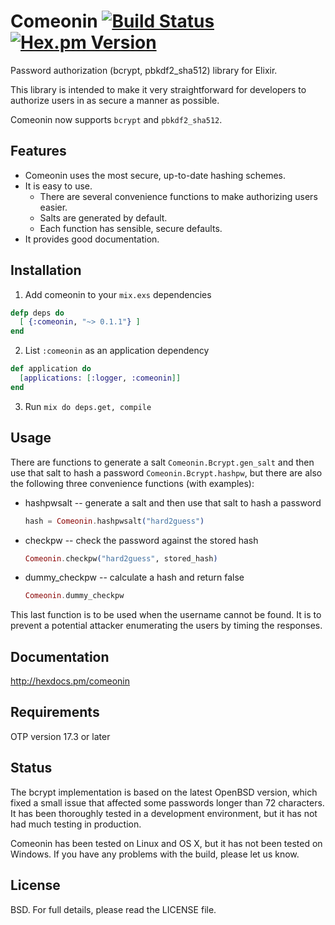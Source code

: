 # Comeonin [![Build Status](https://travis-ci.org/elixircnx/comeonin.svg?branch=master "Build Status")](https://travis-ci.org/elixircnx/comeonin) [![Hex.pm Version](http://img.shields.io/hexpm/v/comeonin.svg)](https://hex.pm/packages/comeonin)

Password authorization (bcrypt, pbkdf2_sha512) library for Elixir.

This library is intended to make it very straightforward for developers
to authorize users in as secure a manner as possible.

Comeonin now supports `bcrypt` and `pbkdf2_sha512`.

## Features

* Comeonin uses the most secure, up-to-date hashing schemes.
* It is easy to use.
    * There are several convenience functions to make authorizing users easier.
    * Salts are generated by default.
    * Each function has sensible, secure defaults.
* It provides good documentation.

## Installation

1. Add comeonin to your `mix.exs` dependencies

  ```elixir
  defp deps do
    [ {:comeonin, "~> 0.1.1"} ]
  end
  ```

2. List `:comeonin` as an application dependency

  ```elixir
  def application do
    [applications: [:logger, :comeonin]]
  end
  ```

3. Run `mix do deps.get, compile`

## Usage

There are functions to generate a salt `Comeonin.Bcrypt.gen_salt`
and then use that salt to hash a password `Comeonin.Bcrypt.hashpw`, but there are
also the following three convenience functions (with examples):

* hashpwsalt -- generate a salt and then use that salt to hash a password

  ```elixir
  hash = Comeonin.hashpwsalt("hard2guess")
  ```

* checkpw -- check the password against the stored hash

  ```elixir
  Comeonin.checkpw("hard2guess", stored_hash)
  ```

* dummy_checkpw -- calculate a hash and return false

  ```elixir
  Comeonin.dummy_checkpw
  ```

This last function is to be used when the username cannot be found.
It is to prevent a potential attacker enumerating the users by timing
the responses.

## Documentation

http://hexdocs.pm/comeonin

## Requirements

OTP version 17.3 or later

## Status

The bcrypt implementation is based on the latest OpenBSD version, which
fixed a small issue that affected some passwords longer than 72 characters.
It has been thoroughly tested in a development environment, but it has
not had much testing in production.

Comeonin has been tested on Linux and OS X, but it has not been tested
on Windows. If you have any problems with the build, please let us know.

## License

BSD. For full details, please read the LICENSE file.
